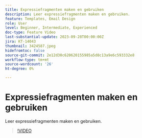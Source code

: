 ```yaml
---
title: Expressiefragmenten maken en gebruiken
description: Leer expressiefragmenten maken en gebruiken.
feature: Templates, Email Design
role: User
level: Beginner, Intermediate, Experienced
doc-type: Feature Video
last-substantial-update: 2023-09-28T00:00:00Z
jira: KT-14043
thumbnail: 3424587.jpeg
hidefromtoc: false
source-git-commit: 2e12d30c620620155985a5d8c13a9e6c593332e8
workflow-type: tm+mt
source-wordcount: '26'
ht-degree: 0%

---
```



# Expressiefragmenten maken en gebruiken

Leer expressiefragmenten maken en gebruiken.

>[!VIDEO](https://video.tv.adobe.com/v/3424587/?learn=on)
